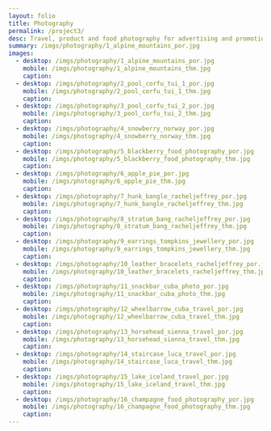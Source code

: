 ```yaml
---
layout: folio
title: Photography
permalink: /project3/
desc: Travel, product and food photography for advertising and promotion.
summary: /imgs/photography/1_alpine_mountains_por.jpg
images:
  - desktop: /imgs/photography/1_alpine_mountains_por.jpg
    mobile: /imgs/photography/1_alpine_mountains_thm.jpg
    caption: 
  - desktop: /imgs/photography/2_pool_corfu_tui_1_por.jpg
    mobile: /imgs/photography/2_pool_corfu_tui_1_thm.jpg
    caption: 
  - desktop: /imgs/photography/3_pool_corfu_tui_2_por.jpg
    mobile: /imgs/photography/3_pool_corfu_tui_2_thm.jpg
    caption: 
  - desktop: /imgs/photography/4_snowberry_norway_por.jpg
    mobile: /imgs/photography/4_snowberry_norway_thm.jpg
    caption: 
  - desktop: /imgs/photography/5_blackberry_food_photography_por.jpg
    mobile: /imgs/photography/5_blackberry_food_photography_thm.jpg
    caption: 
  - desktop: /imgs/photography/6_apple_pie_por.jpg
    mobile: /imgs/photography/6_apple_pie_thm.jpg
    caption: 
  - desktop: /imgs/photography/7_hunk_bangle_racheljeffrey_por.jpg
    mobile: /imgs/photography/7_hunk_bangle_racheljeffrey_thm.jpg
    caption: 
  - desktop: /imgs/photography/8_stratum_bang_racheljeffrey_por.jpg
    mobile: /imgs/photography/8_stratum_bang_racheljeffrey_thm.jpg
    caption: 
  - desktop: /imgs/photography/9_earrings_tompkins_jewellery_por.jpg
    mobile: /imgs/photography/9_earrings_tompkins_jewellery_thm.jpg
    caption: 
  - desktop: /imgs/photography/10_leather_bracelets_racheljeffrey_por.jpg
    mobile: /imgs/photography/10_leather_bracelets_racheljeffrey_thm.jpg
    caption:
  - desktop: /imgs/photography/11_snackbar_cuba_photo_por.jpg
    mobile: /imgs/photography/11_snackbar_cuba_photo_thm.jpg
    caption:
  - desktop: /imgs/photography/12_wheelbarrow_cuba_travel_por.jpg
    mobile: /imgs/photography/12_wheelbarrow_cuba_travel_thm.jpg
    caption:
  - desktop: /imgs/photography/13_horsehead_sienna_travel_por.jpg
    mobile: /imgs/photography/13_horsehead_sienna_travel_thm.jpg
    caption:
  - desktop: /imgs/photography/14_staircase_luca_travel_por.jpg
    mobile: /imgs/photography/14_staircase_luca_travel_thm.jpg
    caption:
  - desktop: /imgs/photography/15_lake_iceland_travel_por.jpg
    mobile: /imgs/photography/15_lake_iceland_travel_thm.jpg
    caption:
  - desktop: /imgs/photography/16_champagne_food_photography_por.jpg
    mobile: /imgs/photography/16_champagne_food_photography_thm.jpg
    caption:
---
```

